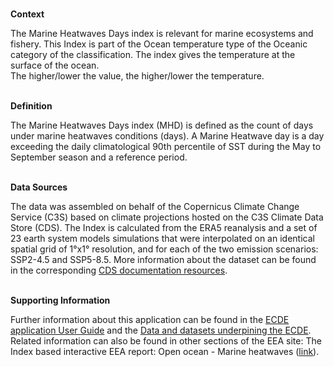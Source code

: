 <br />**Context**

The Marine Heatwaves Days index is relevant for marine ecosystems and fishery. This Index is part of the Ocean temperature type of the Oceanic category of the classification.
The index gives the temperature at the surface of the ocean.  
The higher/lower the value, the higher/lower the temperature.

<br />**Definition**

The Marine Heatwaves Days index (MHD) is defined as the count of days under marine heatwaves conditions (days). A Marine Heatwave day is a day exceeding the daily climatological 90th percentile of SST during the May to September season and a reference period.

<br />**Data Sources**

The data was assembled on behalf of the Copernicus Climate Change Service (C3S) based on climate projections hosted on the C3S Climate Data Store (CDS).
The Index is calculated from the ERA5 reanalysis and a set of 23 earth system models simulations that were interpolated on an identical spatial grid of 1°x1° resolution, and for each of the two emission scenarios: SSP2-4.5 and SSP5-8.5.
More information about the dataset can be found in the corresponding [CDS documentation resources](https://cds.climate.copernicus.eu/cdsapp#!/dataset/projections-cmip6).

<br />**Supporting Information**

Further information about this application can be found in the [ECDE application User Guide](https://confluence.ecmwf.int/display/ECDE/1.+ECDE+Indicators+visualisation+application%3A+User+Guide) and the [Data and datasets underpining the ECDE](https://confluence.ecmwf.int/display/ECDE/2.+ECDE+indicators+and+input+datasets).
Related information can also be found in other sections of the EEA site:
The Index based interactive EEA report: Open ocean - Marine heatwaves
([link](https://www.eea.europa.eu/publications/europes-changing-climate-hazards-1/open-ocean/open-ocean-marine-heatwave)).
